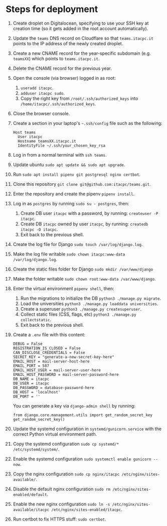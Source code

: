 # Steps for deployment

1. Create droplet on Digitalocean, specifying to use your SSH key at creation time (so it gets added in the root account automatically).
1. Update the `teams` DNS record on Cloudflare so that `teams.itacpc.it` points to the IP address of the newly created droplet.
1. Create a new CNAME record for the year-specific subdomain (e.g. `teamsXX`) which points to `teams.itacpc.it`.
1. Delete the CNAME record for the previous year.
1. Open the console (via browser) logged in as root:
    1. `useradd itacpc`.
    1. `adduser itacpc sudo`.
    1. Copy the right key from `/root/.ssh/authorized_keys` into `/home/itacpc/.ssh/authorized_keys`.
1. Close the browser console.
1. Create a section in your laptop's `~.ssh/config` file such as the following:
    ```
    Host teams
      User itacpc
      Hostname teamsXX.itacpc.it
      IdentityFile ~/.ssh/your_chosen_key_rsa
    ```
1. Log in from a normal terminal with `ssh teams`.
1. Update ubuntu `sudo apt update && sudo apt upgrade`.
1. Run `sudo apt install pipenv git postgresql nginx certbot`.
1. Clone this repository `git clone git@github.com:itacpc/teams.git`.
1. Enter the repository and create the pipenv `pipenv install`.
1. Log in as `postgres` by running `sudo su - postgres`, then:
    1. Create DB user `itacpc` with a password, by running: `createuser -P itacpc`.
    1. Create DB `itacpc` owned by user `itacpc`, by running: `createdb itacpc -O itacpc`.
    1. Exit back to the previous shell.
1. Create the log file for Django `sudo touch /var/log/django.log`.
1. Make the log file writable `sudo chown itacpc:www-data /var/log/django.log`.
1. Create the static files folder for Django `sudo mkdir /var/www/django`
1. Make the folder writable `sudo chown root:www-data /var/www/django`.
1. Enter the virtual environment `pipenv shell`, then:
    1. Run the migrations to initialize the DB `python3 ./manage.py migrate`.
    1. Load the universities `python3 ./manage.py loaddata universities`.
    1. Create a superuser `python3 ./manage.py createsuperuser`.
    1. Collect static files (CSS, flags, etc) `python3 ./manage.py collectstatic`.
    1. Exit back to the previous shell.
1. Create a `.env` file with this content:
    ```
    DEBUG = False
    REGISTRATION_IS_CLOSED = False
    CAN_DISCLOSE_CREDENTIALS = False
    SECRET_KEY = "generate-a-new-secret-key-here"
    EMAIL_HOST = mail-server-host-here
    EMAIL_PORT = 587
    EMAIL_HOST_USER = mail-server-user-here
    EMAIL_HOST_PASSWORD = mail-server-password-here
    DB_NAME = itacpc
    DB_USER = itacpc
    DB_PASSWORD = database-password-here
    DB_HOST = 'localhost'
    DB_PORT = ''
    ```

    You can generate a key via `django-admin shell` by running:
    ```
    from django.core.management.utils import get_random_secret_key
    get_random_secret_key()
    ```
1. Update the systemd configuration in `systemd/gunicorn.service` with the correct Python virtual environment path.
1. Copy the systemd configuration `sudo cp systemd/* /etc/systemd/system/`.
1. Enable the systemd configuration `sudo systemctl enable gunicorn --now`.
1. Copy the nginx configuration `sudo cp nginx/itacpc /etc/nginx/sites-available/`.
1. Disable the default nginx configuration `sudo rm /etc/nginx/sites-enabled/default`.
1. Enable the new nginx configuration `sudo ln -s /etc/nginx/sites-available/itacpc /etc/nginx/sites-enabled/itacpc`.
1. Run certbot to fix HTTPS stuff: `sudo certbot`.
